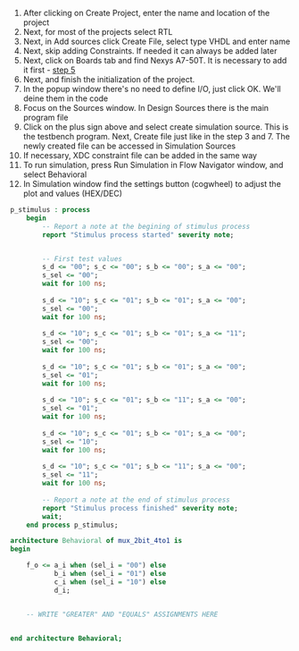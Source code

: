 1. After clicking on Create Project, enter the name and location of the project
2. Next, for most of the projects select RTL
3. Next, in Add sources click Create File, select type VHDL and enter name
4. Next, skip adding Constraints. If needed it can always be added later
5. Next, click on Boards tab and find Nexys A7-50T. It is necessary to add it first - [step 5](https://github.com/tomas-fryza/Digital-electronics-1/wiki/How-to-Install-Vivado-2020.1-on-Linux)
6. Next, and finish the initialization of the project.
7. In the popup window there's no need to define I/O, just click OK. We'll deine them in the code
8. Focus on the Sources window. In Design Sources there is the main program file
9. Click on the plus sign above and select create simulation source. This is the testbench program. Next, Create file just like in the step 3 and 7. The newly created file can be accessed in Simulation Sources
10. If necessary, XDC constraint file can be added in the same way
11. To run simulation, press Run Simulation in Flow Navigator window, and select Behavioral
12. In Simulation window find the settings button (cogwheel) to adjust the plot and values (HEX/DEC)



  
  
  
``` VHDL
p_stimulus : process
    begin
        -- Report a note at the begining of stimulus process
        report "Stimulus process started" severity note;


        -- First test values
        s_d <= "00"; s_c <= "00"; s_b <= "00"; s_a <= "00";
        s_sel <= "00";
        wait for 100 ns;
        
        s_d <= "10"; s_c <= "01"; s_b <= "01"; s_a <= "00";
        s_sel <= "00";
        wait for 100 ns;
        
        s_d <= "10"; s_c <= "01"; s_b <= "01"; s_a <= "11";
        s_sel <= "00";
        wait for 100 ns;
        
        s_d <= "10"; s_c <= "01"; s_b <= "01"; s_a <= "00";
        s_sel <= "01";
        wait for 100 ns;
        
        s_d <= "10"; s_c <= "01"; s_b <= "11"; s_a <= "00";
        s_sel <= "01";
        wait for 100 ns;
        
        s_d <= "10"; s_c <= "01"; s_b <= "01"; s_a <= "00";
        s_sel <= "10";
        wait for 100 ns;
        
        s_d <= "10"; s_c <= "01"; s_b <= "11"; s_a <= "00";
        s_sel <= "11";
        wait for 100 ns;     
   
        -- Report a note at the end of stimulus process
        report "Stimulus process finished" severity note;
        wait;
    end process p_stimulus;
```
  
``` VHDL
architecture Behavioral of mux_2bit_4to1 is
begin

    f_o <= a_i when (sel_i = "00") else
           b_i when (sel_i = "01") else
           c_i when (sel_i = "10") else
           d_i;


    -- WRITE "GREATER" AND "EQUALS" ASSIGNMENTS HERE


end architecture Behavioral;
```
